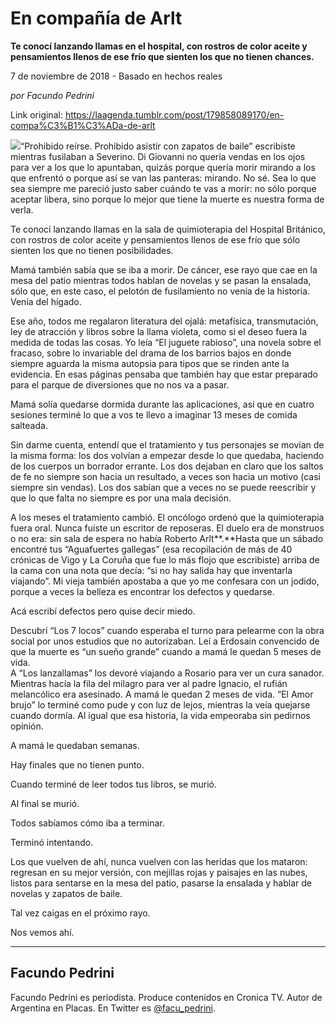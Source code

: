 # En compañía de Arlt

**Te conocí lanzando llamas en el hospital, con rostros de color aceite y pensamientos llenos de ese frío que sienten los que no tienen chances.**

7 de noviembre de 2018 - Basado en hechos reales

_por Facundo Pedrini_

Link original: https://laagenda.tumblr.com/post/179858089170/en-compa%C3%B1%C3%ADa-de-arlt

![](https://64.media.tumblr.com/5613219d6f5b41ff19de056e761ea03f/tumblr_inline_phtucwygsn1t6q87u_500.jpg)“Prohibido reírse. Prohibido asistir con zapatos de baile” escribiste mientras fusilaban a Severino. Di Giovanni no quería vendas en los ojos para ver a los que lo apuntaban, quizás porque quería morir mirando a los que enfrentó o porque así se van las panteras: mirando. No sé. Sea lo que sea siempre me pareció justo saber cuándo te vas a morir: no sólo porque aceptar libera, sino porque lo mejor que tiene la muerte es nuestra forma de verla.

Te conocí lanzando llamas en la sala de quimioterapia del Hospital Británico, con rostros de color aceite y pensamientos llenos de ese frío que sólo sienten los que no tienen posibilidades.

Mamá también sabía que se iba a morir. De cáncer, ese rayo que cae en la mesa del patio mientras todos hablan de novelas y se pasan la ensalada, sólo que, en este caso, el pelotón de fusilamiento no venía de la historia. Venía del hígado.

Ese año, todos me regalaron literatura del ojalá: metafísica, transmutación, ley de atracción y libros sobre la llama violeta, como si el deseo fuera la medida de todas las cosas.  Yo leía “El juguete rabioso”, una novela sobre el fracaso, sobre lo invariable del drama de los barrios bajos en donde siempre aguarda la misma autopsia para tipos que se rinden ante la evidencia. En esas páginas pensaba que también hay que estar preparado para el parque de diversiones que no nos va a pasar. 

Mamá solía quedarse dormida durante las aplicaciones, así que en cuatro sesiones terminé lo que a vos te llevo a imaginar 13 meses de comida salteada.

Sin darme cuenta, entendí que el tratamiento y tus personajes se movían de la misma forma: los dos volvían a empezar desde lo que quedaba, haciendo de los cuerpos un borrador errante.  Los dos dejaban en claro que los saltos de fe no siempre son hacia un resultado, a veces son hacia un motivo (casi siempre sin vendas). Los dos sabían que a veces no se puede reescribir y que lo que falta no siempre es por una mala decisión. 

A los meses el tratamiento cambió.  El oncólogo ordenó que la quimioterapia fuera oral.  Nunca fuiste un escritor de reposeras. El duelo era de monstruos o no era: sin sala de espera no había Roberto Arlt**.**Hasta que un sábado encontré tus “Aguafuertes gallegas” (esa recopilación de más de 40 crónicas de Vigo y La Coruña que fue lo más flojo que escribiste) arriba de la cama con una nota que decía: “si no hay salida hay que inventarla viajando”. Mi vieja también apostaba a que yo me confesara con un jodido, porque a veces la belleza es encontrar los defectos y quedarse.

Acá escribí defectos pero quise decir miedo.

Descubrí “Los 7 locos” cuando esperaba el turno para pelearme con la obra social por unos estudios que no autorizaban. Leí a Erdosain convencido de que la muerte es “un sueño grande” cuando a mamá le quedan 5 meses de vida.  
A “Los lanzallamas” los devoré viajando a Rosario para ver un cura sanador.  
Mientras hacía la fila del milagro para ver al padre Ignacio,  el rufián melancólico era asesinado. A mamá le quedan 2 meses de vida.  “El Amor brujo” lo terminé como pude y con luz de lejos, mientras la veía quejarse cuando dormía.  Al igual que esa historia, la vida empeoraba sin pedirnos opinión. 

A mamá le quedaban semanas.

Hay finales que no tienen punto.

Cuando terminé de leer todos tus libros, se murió.

Al final se murió.

Todos sabíamos cómo iba a terminar.

Terminó intentando.

Los que vuelven de ahí, nunca vuelven con las heridas que los mataron:   
regresan en su mejor versión, con mejillas rojas y paisajes en las nubes,  
listos para sentarse en la mesa del patio,  pasarse la ensalada y hablar de novelas y zapatos de baile. 

Tal vez caigas en el próximo rayo.

Nos vemos ahí.



---

Facundo Pedrini
---------------

 Facundo Pedrini es periodista. Produce contenidos en Cronica TV. Autor de Argentina en Placas. En Twitter es [@facu\_pedrini](https://twitter.com/facu_pedrini). 


